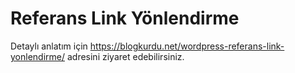 # Referans Link Yönlendirme

Detaylı anlatım için https://blogkurdu.net/wordpress-referans-link-yonlendirme/ adresini ziyaret edebilirsiniz.
